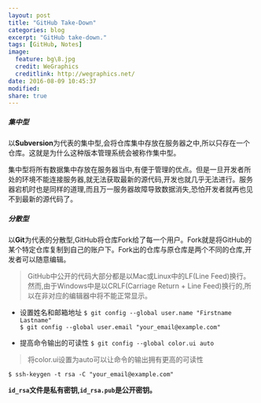 ```yaml
---
layout: post
title: "GitHub Take-Down"
categories: blog
excerpt: "GitHub take-down."
tags: [GitHub, Notes]
image:
  feature: bg\8.jpg
  credit: WeGraphics
  creditlink: http://wegraphics.net/
date: 2016-08-09 10:45:37
modified: 
share: true
---
```


##### 集中型

以**Subversion**为代表的集中型,会将仓库集中存放在服务器之中,所以只存在一个仓库。这就是为什么这种版本管理系统会被称作集中型。

集中型将所有数据集中存放在服务器当中,有便于管理的优点。但是一旦开发者所处的环境不能连接服务器,就无法获取最新的源代码,开发也就几乎无法进行。服务器宕机时也是同样的道理,而且万一服务器故障导致数据消失,恐怕开发者就再也见不到最新的源代码了。

##### 分散型

以**Git**为代表的分散型,GitHub将仓库Fork给了每一个用户。Fork就是将GitHub的某个特定仓库复制到自己的账户下。Fork出的仓库与原仓库是两个不同的仓库,开发者可以随意编辑。

> GitHub中公开的代码大部分都是以Mac或Linux中的LF(Line Feed)换行。然而,由于Windows中是以CRLF(Carriage Return + Line Feed)换行的,所以在非对应的编辑器中将不能正常显示。

* 设置姓名和邮箱地址
`$ git config --global user.name "Firstname Lastname"`  
`$ git config --global user.email "your_email@example.com"`

* 提高命令输出的可读性
`$ git config --global color.ui auto`
> 将color.ui设置为auto可以让命令的输出拥有更高的可读性

`$ ssh-keygen -t rsa -C "your_email@example.com"`

**`id_rsa`文件是私有密钥,`id_rsa.pub`是公开密钥。**
